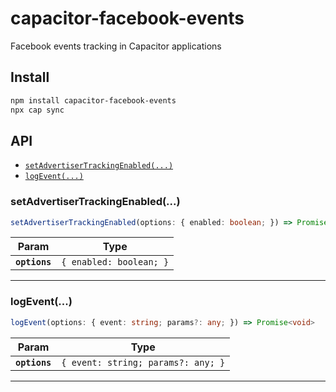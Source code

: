 # capacitor-facebook-events

Facebook events tracking in Capacitor applications

## Install

```bash
npm install capacitor-facebook-events
npx cap sync
```

## API

<docgen-index>

* [`setAdvertiserTrackingEnabled(...)`](#setadvertisertrackingenabled)
* [`logEvent(...)`](#logevent)

</docgen-index>

<docgen-api>
<!--Update the source file JSDoc comments and rerun docgen to update the docs below-->

### setAdvertiserTrackingEnabled(...)

```typescript
setAdvertiserTrackingEnabled(options: { enabled: boolean; }) => Promise<void>
```

| Param         | Type                               |
| ------------- | ---------------------------------- |
| **`options`** | <code>{ enabled: boolean; }</code> |

--------------------


### logEvent(...)

```typescript
logEvent(options: { event: string; params?: any; }) => Promise<void>
```

| Param         | Type                                          |
| ------------- | --------------------------------------------- |
| **`options`** | <code>{ event: string; params?: any; }</code> |

--------------------

</docgen-api>
